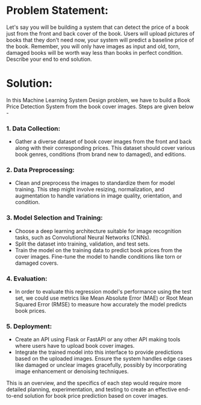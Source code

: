 # Problem Statement:
Let's say you will be building a system that can detect the price of a book just from the front and back cover of the book. Users will upload pictures of books that they don't need now, your system will predict a baseline price of the book. Remember, you will only have images as input and old, torn, damaged books will be worth way less than books in perfect condition. Describe your end to end solution.

# Solution:
In this Machine Learning System Design problem, we have to build a Book Price Detection System from the book cover images. Steps are given below -

### 1. Data Collection:
- Gather a diverse dataset of book cover images from the front and back along with their corresponding prices. This dataset should cover various book genres, conditions (from brand new to damaged), and editions.

### 2. Data Preprocessing:
- Clean and preprocess the images to standardize them for model training. This step might involve resizing, normalization, and augmentation to handle variations in image quality, orientation, and condition.

### 3. Model Selection and Training:
- Choose a deep learning architecture suitable for image recognition tasks, such as Convolutional Neural Networks (CNNs).
- Split the dataset into training, validation, and test sets.
- Train the model on the training data to predict book prices from the cover images. Fine-tune the model to handle conditions like torn or damaged covers.

### 4. Evaluation:
- In order to evaluate this regression model's performance using the test set, we could use metrics like Mean Absolute Error (MAE) or Root Mean Squared Error (RMSE) to measure how accurately the model predicts book prices.

### 5. Deployment:
- Create an API using Flask or FastAPI or any other API making tools where users have to upload book cover images.
- Integrate the trained model into this interface to provide predictions based on the uploaded images.
Ensure the system handles edge cases like damaged or unclear images gracefully, possibly by incorporating image enhancement or denoising techniques.

This is an overview, and the specifics of each step would require more detailed planning, experimentation, and testing to create an effective end-to-end solution for book price prediction based on cover images.
